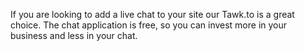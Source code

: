 If you are looking to add a live chat to your site our Tawk.to is a great choice. The chat application is free, so you can invest more in your business and less in your chat.